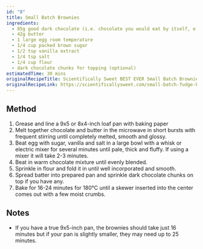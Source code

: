 ```yaml
---
id: "8"
title: Small Batch Brownies
ingredients:
  - 85g good dark chocolate (i.e. chocolate you would eat by itself, e.g. Choceur, Haigh's)
  - 42g butter
  - 1 large egg room temperature
  - 1/4 cup packed brown sugar
  - 1/2 tsp vanilla extract
  - 1/4 tsp salt
  - 1/4 cup flour
  - dark chocolate chunks for topping (optional)
estimatedTime: 30 mins
originalRecipeTitle: Scientifically Sweet BEST EVER Small Batch Brownies
originalRecipeLink: https://scientificallysweet.com/small-batch-fudge-brownies/#recipe
---
```


## Method

1. Grease and line a 9x5 or 8x4-inch loaf pan with baking paper 
2. Melt together chocolate and butter in the microwave in short bursts with frequent stirring until completely melted, smooth and glossy. 
3. Beat egg with sugar, vanilla and salt in a large bowl with a whisk or electric mixer for several minutes until pale, thick and fluffy. If using a mixer it will take 2-3 minutes. 
4. Beat in warm chocolate mixture until evenly blended. 
5. Sprinkle in flour and fold it in until well incorporated and smooth. 
6. Spread batter into prepared pan and sprinkle dark chocolate chunks on top if you have any. 
7. Bake for 16-24 minutes for 180°C until a skewer inserted into the center comes out with a few moist crumbs.

## Notes
- If you have a true 9x5-inch pan, the brownies should take just 16 minutes but if your pan is slightly smaller, they may need up to 25 minutes.

